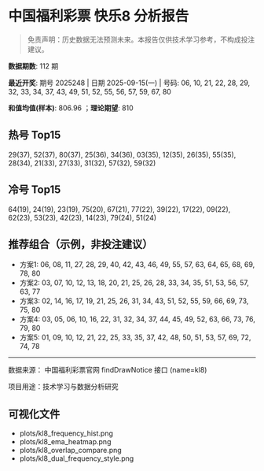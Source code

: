 # 中国福利彩票 快乐8 分析报告

> 免责声明：历史数据无法预测未来。本报告仅供技术学习参考，不构成投注建议。


**数据期数**: 112 期

**最近开奖**: 期号 2025248 | 日期 2025-09-15(一) | 号码: 06, 10, 21, 22, 28, 29, 32, 33, 34, 37, 43, 49, 51, 52, 55, 56, 57, 59, 67, 80

**和值均值(样本)**: 806.96 ；**理论期望**: 810


## 热号 Top15

29(37), 52(37), 80(37), 25(36), 34(36), 03(35), 12(35), 26(35), 55(35), 28(34), 21(33), 27(33), 31(32), 57(32), 59(32)


## 冷号 Top15

64(19), 24(19), 23(19), 75(20), 67(21), 77(22), 39(22), 17(22), 09(22), 62(23), 53(23), 42(23), 14(23), 79(24), 51(24)


## 推荐组合（示例，非投注建议）

- 方案1: 06, 08, 11, 27, 28, 29, 40, 42, 43, 46, 49, 55, 57, 63, 64, 65, 68, 69, 78, 80
- 方案2: 03, 07, 10, 12, 13, 18, 20, 21, 25, 26, 28, 33, 34, 35, 51, 53, 56, 57, 63, 77
- 方案3: 02, 14, 16, 17, 19, 21, 25, 26, 31, 34, 43, 51, 52, 55, 59, 66, 69, 73, 75, 80
- 方案4: 03, 05, 06, 10, 16, 22, 31, 32, 34, 37, 44, 45, 49, 52, 63, 66, 73, 76, 79, 80
- 方案5: 01, 09, 10, 12, 21, 22, 25, 33, 35, 37, 42, 48, 50, 51, 53, 57, 69, 72, 74, 78

---

数据来源： 中国福利彩票官网 findDrawNotice 接口 (name=kl8)

项目用途：技术学习与数据分析研究


## 可视化文件

- plots/kl8_frequency_hist.png
- plots/kl8_ema_heatmap.png
- plots/kl8_overlap_compare.png
- plots/kl8_dual_frequency_style.png
